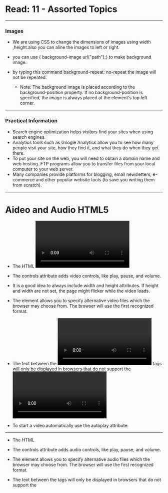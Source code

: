 # Read: 11 - Assorted Topics

---

### Images
- We are using CSS to change the dimensions of images using width ,height.also you can aline the images to left or right.

- you can use  { background-image url("path");} to make background image.
- by typing this command background-repeat: no-repeat the image will not be repeated.
    - Note: The background image is placed according to the background-position property. If no background-position is specified, the image is always placed at the element's top left corner.

---

### Practical Information

- Search engine optimization helps visitors find your sites when using search engines.
- Analytics tools such as Google Analytics allow you to see how many people visit your site, how they find it, and what they do when they get there.
- To put your site on the web, you will need to obtain a domain name and web hosting.
FTP programs allow you to transfer files from your local computer to your web server.
- Many companies provide platforms for blogging, email newsletters, e-commerce and other popular website tools (to save you writing them from scratch).

---

# Aideo and Audio HTML5

- The HTML <video> element is used to show a video on a web page.

- The controls attribute adds video controls, like play, pause, and volume.

- It is a good idea to always include width and height attributes. If height and width are not set, the page might flicker while the video loads.

- The <source> element allows you to specify alternative video files which the browser may choose from. The browser will use the first recognized format.

- The text between the <video> and </video> tags will only be displayed in browsers that do not support the <video> element.

- To start a video automatically use the autoplay attribute:

---

- The HTML <audio> element is used to play an audio file on a web page.

- The controls attribute adds audio controls, like play, pause, and volume.

- The <source> element allows you to specify alternative audio files which the browser may choose from. The browser will use the first recognized format.

- The text between the <audio> and </audio> tags will only be displayed in browsers that do not support the <audio> element.



